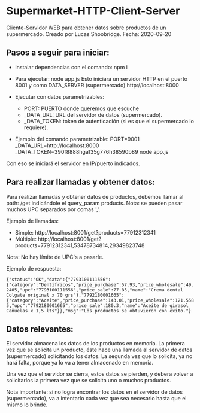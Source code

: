 # Supermarket-HTTP-Client-Server

Cliente-Servidor WEB para obtener datos sobre productos de un supermercado.
Creado por Lucas Shoobridge.
Fecha: 2020-09-20

## Pasos a seguir para iniciar:
- Instalar dependencias con el comando: npm i
- Para ejecutar: node app.js
Esto iniciará un servidor HTTP en el puerto 8001 y como DATA_SERVER (supermercado) http://localhost:8000
- Ejecutar con datos parametrizables:
    - PORT: PUERTO donde queremos que escuche
    - _DATA_URL: URL del servidor de datos (supermercado).
    - _DATA_TOKEN: token de autenticación (si es que el supermercado lo requiere).

- Ejemplo del comando parametrizable:
PORT=9001 _DATA_URL=http://localhost:8000 _DATA_TOKEN=390f8888hga135g776h38590b89 node app.js

Con eso se iniciará el servidor en IP/puerto indicados.

## Para realizar llamadas y obtener datos:
Para realizar llamadas y obtener datos de productos, debemos llamar al path: /get indicándole el query_param products.
Nota: se pueden pasar muchos UPC separados por comas ','.

Ejemplo de llamadas:
- Simple: http://localhost:8001/get?products=77912312341
- Múltiple: http://localhost:8001/get?products=77912312341,53478734814,29349823748

Nota: No hay límite de UPC's a pasarle.

Ejemplo de respuesta:

```{"status":"OK","data":{"7793100111556":{"category":"Dentífricos","price_purchase":57.93,"price_wholesale":49.2405,"upc":"7793100111556","price_sale":77.85,"name":"Crema dental Colgate original x 70 grs"},"7792180001665":{"category":"Aceite","price_purchase":143.01,"price_wholesale":121.5585,"upc":"7792180001665","price_sale":180.3,"name":"Aceite de girasol Cañuelas x 1,5 lts"}},"msg":"Los productos se obtuvieron con éxito."}```

## Datos relevantes:

El servidor almacena los datos de los productos en memoria.
La primera vez que se solicita un producto, éste hace una llamada al servidor de datos (supermercado) solicitando los datos. La segunda vez que lo solicita, ya no hará falta, porque ya lo va a tener almacenado en memoria.

Una vez que el servidor se cierra, estos datos se pierden, y debera volver a solicitarlos la primera vez que se solicita uno o muchos productos.

Nota importante: si no logra encontrar los datos en el servidor de datos (supermercado), va a intentarlo cada vez que sea necesario hasta que el mismo lo brinde.
